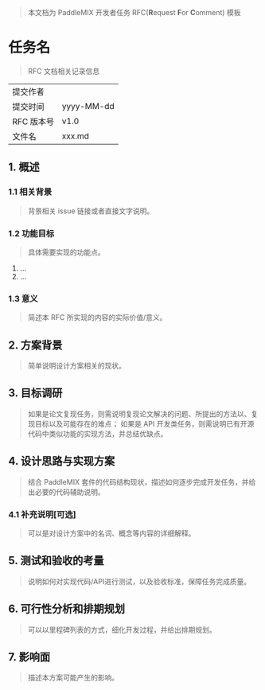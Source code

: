 > 本文档为 PaddleMIX 开发者任务 RFC(**R**equest **F**or **C**omment) 模板

# 任务名

> RFC 文档相关记录信息

|              |                    |
| ------------ | -----------------  |
| 提交作者      |                    |
| 提交时间      |       yyyy-MM-dd   |
| RFC 版本号    | v1.0               |
| 文件名        | xxx.md             |

## 1. 概述

### 1.1 相关背景

> 背景相关 issue 链接或者直接文字说明。

### 1.2 功能目标

> 具体需要实现的功能点。

1. ...
2. ...

### 1.3 意义

> 简述本 RFC 所实现的内容的实际价值/意义。

## 2.  方案背景

> 简单说明设计方案相关的现状。

## 3. 目标调研

> 如果是论文复现任务，则需说明复现论文解决的问题、所提出的方法以、复现目标以及可能存在的难点；
> 如果是 API 开发类任务，则需说明已有开源代码中类似功能的实现方法，并总结优缺点。

## 4. 设计思路与实现方案

> 结合 PaddleMIX 套件的代码结构现状，描述如何逐步完成开发任务，并给出必要的代码辅助说明。

### 4.1 补充说明[可选]

> 可以是对设计方案中的名词、概念等内容的详细解释。

## 5. 测试和验收的考量

> 说明如何对实现代码/API进行测试，以及验收标准，保障任务完成质量。

## 6. 可行性分析和排期规划

> 可以以里程碑列表的方式，细化开发过程，并给出排期规划。

## 7. 影响面

> 描述本方案可能产生的影响。

